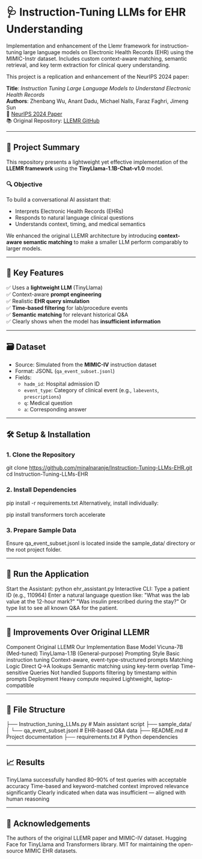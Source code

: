 # 🩺 Instruction-Tuning LLMs for EHR Understanding

Implementation and enhancement of the Llemr framework for instruction-tuning large language models on Electronic Health Records (EHR) using the MIMIC-Instr dataset. Includes custom context-aware matching, semantic retrieval, and key term extraction for clinical query understanding.


This project is a replication and enhancement of the NeurIPS 2024 paper:

**Title**: *Instruction Tuning Large Language Models to Understand Electronic Health Records*  
**Authors**: Zhenbang Wu, Anant Dadu, Michael Nalls, Faraz Faghri, Jimeng Sun  
📄 [NeurIPS 2024 Paper](https://neurips.cc/virtual/2024/poster/97801)  
📚 Original Repository: [LLEMR GitHub](https://github.com/zzachw/llemr)

---

## 🧠 Project Summary

This repository presents a lightweight yet effective implementation of the **LLEMR framework** using the **TinyLlama-1.1B-Chat-v1.0** model.

### 🔍 Objective

To build a conversational AI assistant that:
- Interprets Electronic Health Records (EHRs)
- Responds to natural language clinical questions
- Understands context, timing, and medical semantics

We enhanced the original LLEMR architecture by introducing **context-aware semantic matching** to make a smaller LLM perform comparably to larger models.

---

## 🚀 Key Features

✅ Uses a **lightweight LLM** (TinyLlama)  
✅ Context-aware **prompt engineering**  
✅ Realistic **EHR query simulation**  
✅ **Time-based filtering** for lab/procedure events  
✅ **Semantic matching** for relevant historical Q&A  
✅ Clearly shows when the model has **insufficient information**

---

## 🗃️ Dataset

- Source: Simulated from the **MIMIC-IV** instruction dataset
- Format: JSONL (`qa_event_subset.jsonl`)
- Fields:
  - `hadm_id`: Hospital admission ID
  - `event_type`: Category of clinical event (e.g., `labevents`, `prescriptions`)
  - `q`: Medical question
  - `a`: Corresponding answer

---

## 🛠️ Setup & Installation

### 1. Clone the Repository

git clone https://github.com/minalnaranje/Instruction-Tuning-LLMs-EHR.git
cd Instruction-Tuning-LLMs-EHR

 ### 2. Install Dependencies
pip install -r requirements.txt
Alternatively, install individually:

pip install transformers torch accelerate

### 3. Prepare Sample Data
Ensure qa_event_subset.jsonl is located inside the sample_data/ directory or the root project folder.

---

## 🧪 Run the Application

Start the Assistant:
python ehr_assistant.py
Interactive CLI:
Type a patient ID (e.g., 110964)
Enter a natural language question like:
"What was the lab value at the 12-hour mark?"
"Was insulin prescribed during the stay?"
Or type list to see all known Q&A for the patient.

---

## 🧩 Improvements Over Original LLEMR

Component	Original LLEMR	Our Implementation
Base Model	Vicuna-7B (Med-tuned)	TinyLlama-1.1B (General-purpose)
Prompting Style	Basic instruction tuning	Context-aware, event-type-structured prompts
Matching Logic	Direct Q→A lookups	Semantic matching using key-term overlap
Time-sensitive Queries	Not handled	Supports filtering by timestamp within prompts
Deployment	Heavy compute required	Lightweight, laptop-compatible

---

## 📂 File Structure

├── Instruction_tuning_LLMs.py            # Main assistant script
├── sample_data/
│   └── qa_event_subset.jsonl   # EHR-based Q&A data
├── README.md                   # Project documentation
├── requirements.txt            # Python dependencies

---

## 📈 Results

TinyLlama successfully handled 80–90% of test queries with acceptable accuracy
Time-based and keyword-matched context improved relevance significantly
Clearly indicated when data was insufficient — aligned with human reasoning

---

## 🙏 Acknowledgements

The authors of the original LLEMR paper and MIMIC-IV dataset.
Hugging Face for TinyLlama and Transformers library.
MIT for maintaining the open-source MIMIC EHR datasets.

